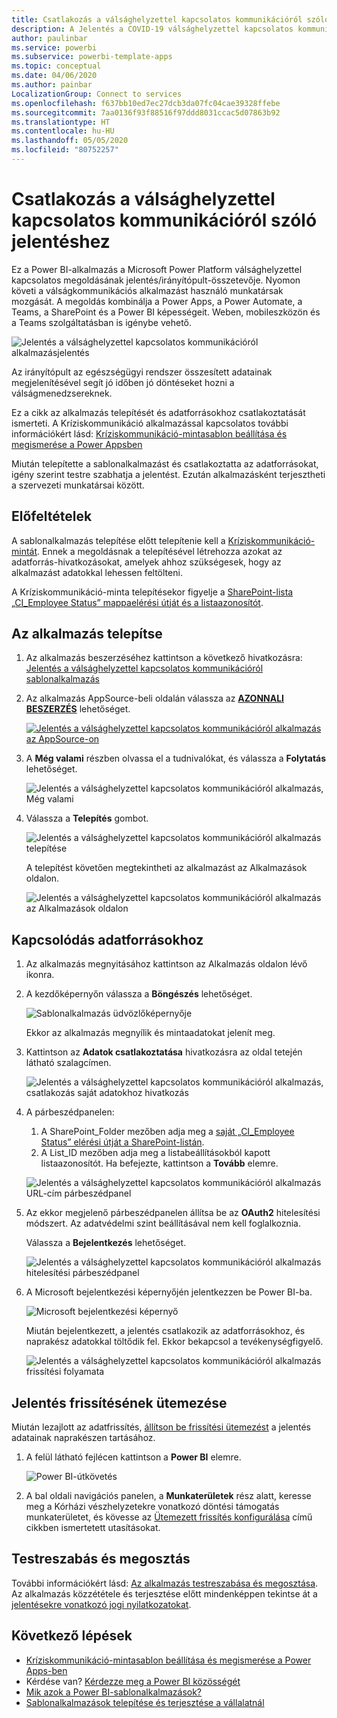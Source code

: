 ```yaml
---
title: Csatlakozás a válsághelyzettel kapcsolatos kommunikációról szóló jelentéshez
description: A Jelentés a COVID-19 válsághelyzettel kapcsolatos kommunikációról sablonalkalmazás beszerzése, telepítése és az adataihoz való csatlakozás
author: paulinbar
ms.service: powerbi
ms.subservice: powerbi-template-apps
ms.topic: conceptual
ms.date: 04/06/2020
ms.author: painbar
LocalizationGroup: Connect to services
ms.openlocfilehash: f637bb10ed7ec27dcb3da07fc04cae39328ffebe
ms.sourcegitcommit: 7aa0136f93f88516f97ddd8031ccac5d07863b92
ms.translationtype: HT
ms.contentlocale: hu-HU
ms.lasthandoff: 05/05/2020
ms.locfileid: "80752257"
---
```

# <a name="connect-to-the-crisis-communication-presence-report"></a>Csatlakozás a válsághelyzettel kapcsolatos kommunikációról szóló jelentéshez

Ez a Power BI-alkalmazás a Microsoft Power Platform válsághelyzettel kapcsolatos megoldásának jelentés/irányítópult-összetevője. Nyomon követi a válságkommunikációs alkalmazást használó munkatársak mozgását. A megoldás kombinálja a Power Apps, a Power Automate, a Teams, a SharePoint és a Power BI képességeit. Weben, mobileszközön és a Teams szolgáltatásban is igénybe vehető.

![Jelentés a válsághelyzettel kapcsolatos kommunikációról alkalmazásjelentés](media/service-connect-to-crisis-communication-presence-report/service-crisis-communication-presence-report.png)

Az irányítópult az egészségügyi rendszer összesített adatainak megjelenítésével segít jó időben jó döntéseket hozni a válságmenedzsereknek.

Ez a cikk az alkalmazás telepítését és adatforrásokhoz csatlakoztatását ismerteti. A Kríziskommunikáció alkalmazással kapcsolatos további információkért lásd: [Kríziskommunikáció-mintasablon beállítása és megismerése a Power Appsben](https://docs.microsoft.com/powerapps/maker/canvas-apps/sample-crisis-communication-app)

Miután telepítette a sablonalkalmazást és csatlakoztatta az adatforrásokat, igény szerint testre szabhatja a jelentést. Ezután alkalmazásként terjesztheti a szervezeti munkatársai között.

## <a name="prerequisites"></a>Előfeltételek

A sablonalkalmazás telepítése előtt telepítenie kell a [Kríziskommunikáció-mintát](https://docs.microsoft.com/powerapps/maker/canvas-apps/sample-crisis-communication-app). Ennek a megoldásnak a telepítésével létrehozza azokat az adatforrás-hivatkozásokat, amelyek ahhoz szükségesek, hogy az alkalmazást adatokkal lehessen feltölteni.

A Kríziskommunikáció-minta telepítésekor figyelje a [SharePoint-lista „CI_Employee Status” mappaelérési útját és a listaazonosítót](https://docs.microsoft.com/powerapps/maker/canvas-apps/sample-crisis-communication-app#monitor-office-absences-with-power-bi).

## <a name="install-the-app"></a>Az alkalmazás telepítse

1. Az alkalmazás beszerzéséhez kattintson a következő hivatkozásra: [Jelentés a válsághelyzettel kapcsolatos kommunikációról sablonalkalmazás](https://appsource.microsoft.com/en-us/product/power-bi/pbi-contentpacks.crisiscomms)

1. Az alkalmazás AppSource-beli oldalán válassza az [**AZONNALI BESZERZÉS**](https://appsource.microsoft.com/en-us/product/power-bi/pbi-contentpacks.crisiscomms) lehetőséget.

    [![Jelentés a válsághelyzettel kapcsolatos kommunikációról alkalmazás az AppSource-on](media/service-connect-to-crisis-communication-presence-report/service-crisis-communication-presence-report-app-appsource-get-it-now.png)](https://appsource.microsoft.com/en-us/product/power-bi/pbi-contentpacks.crisiscomms)

1. A **Még valami** részben olvassa el a tudnivalókat, és válassza a **Folytatás** lehetőséget.

    ![Jelentés a válsághelyzettel kapcsolatos kommunikációról alkalmazás, Még valami](media/service-connect-to-crisis-communication-presence-report/service-crisis-communication-presence-report-1-more-thing.png)

1. Válassza a **Telepítés** gombot. 

    ![Jelentés a válsághelyzettel kapcsolatos kommunikációról alkalmazás telepítése](media/service-connect-to-crisis-communication-presence-report/service-crisis-communication-presence-report-select-install.png)

    A telepítést követően megtekintheti az alkalmazást az Alkalmazások oldalon.

   ![Jelentés a válsághelyzettel kapcsolatos kommunikációról alkalmazás az Alkalmazások oldalon](media/service-connect-to-crisis-communication-presence-report/service-crisis-communication-presence-report-app-apps-page-icon.png)

## <a name="connect-to-data-sources"></a>Kapcsolódás adatforrásokhoz

1. Az alkalmazás megnyitásához kattintson az Alkalmazás oldalon lévő ikonra.

1. A kezdőképernyőn válassza a **Böngészés** lehetőséget.

   ![Sablonalkalmazás üdvözlőképernyője](media/service-connect-to-crisis-communication-presence-report/service-crisis-communication-presence-report-app-splash-screen.png)

   Ekkor az alkalmazás megnyílik és mintaadatokat jelenít meg.

1. Kattintson az **Adatok csatlakoztatása** hivatkozásra az oldal tetején látható szalagcímen.

   ![Jelentés a válsághelyzettel kapcsolatos kommunikációról alkalmazás, csatlakozás saját adatokhoz hivatkozás](media/service-connect-to-crisis-communication-presence-report/service-crisis-communication-presence-report-app-connect-data.png)

1. A párbeszédpanelen:
   1. A SharePoint_Folder mezőben adja meg a [saját „CI_Employee Status” elérési útját a SharePoint-listán](https://docs.microsoft.com/powerapps/maker/canvas-apps/sample-crisis-communication-app#monitor-office-absences-with-power-bi).
   1. A List_ID mezőben adja meg a listabeállításokból kapott listaazonosítót. Ha befejezte, kattintson a **Tovább** elemre.

   ![Jelentés a válsághelyzettel kapcsolatos kommunikációról alkalmazás URL-cím párbeszédpanel](media/service-connect-to-crisis-communication-presence-report/service-crisis-communication-presence-report-app-url-dialog.png)

1. Az ekkor megjelenő párbeszédpanelen állítsa be az **OAuth2** hitelesítési módszert. Az adatvédelmi szint beállításával nem kell foglalkoznia.

   Válassza a **Bejelentkezés** lehetőséget.

   ![Jelentés a válsághelyzettel kapcsolatos kommunikációról alkalmazás hitelesítési párbeszédpanel](media/service-connect-to-crisis-communication-presence-report/service-crisis-communication-presence-report-app-authentication-dialog.png)

1. A Microsoft bejelentkezési képernyőjén jelentkezzen be Power BI-ba.

   ![Microsoft bejelentkezési képernyő](media/service-connect-to-crisis-communication-presence-report/service-crisis-communication-presence-report-app-microsoft-login.png)

   Miután bejelentkezett, a jelentés csatlakozik az adatforrásokhoz, és naprakész adatokkal töltődik fel. Ekkor bekapcsol a tevékenységfigyelő.

   ![Jelentés a válsághelyzettel kapcsolatos kommunikációról alkalmazás frissítési folyamata](media/service-connect-to-crisis-communication-presence-report/service-crisis-communication-presence-report-app-refresh-monitor.png)

## <a name="schedule-report-refresh"></a>Jelentés frissítésének ütemezése

Miután lezajlott az adatfrissítés, [állítson be frissítési ütemezést](../refresh-scheduled-refresh.md) a jelentés adatainak naprakészen tartásához.

1. A felül látható fejlécen kattintson a **Power BI** elemre.

   ![Power BI-útkövetés](media/service-connect-to-crisis-communication-presence-report/service-crisis-communication-presence-report-app-powerbi-breadcrumb.png)

1. A bal oldali navigációs panelen, a **Munkaterületek** rész alatt, keresse meg a Kórházi vészhelyzetekre vonatkozó döntési támogatás munkaterületet, és kövesse az [Ütemezett frissítés konfigurálása](../refresh-scheduled-refresh.md) című cikkben ismertetett utasításokat.

## <a name="customize-and-share"></a>Testreszabás és megosztás

További információkért lásd: [Az alkalmazás testreszabása és megosztása](../service-template-apps-install-distribute.md#customize-and-share-the-app). Az alkalmazás közzététele és terjesztése előtt mindenképpen tekintse át a [jelentésekre vonatkozó jogi nyilatkozatokat](../create-reports/sample-covid-19-us.md#disclaimers).

## <a name="next-steps"></a>Következő lépések
* [Kríziskommunikáció-mintasablon beállítása és megismerése a Power Apps-ben](https://docs.microsoft.com/powerapps/maker/canvas-apps/sample-crisis-communication-app)
* Kérdése van? [Kérdezze meg a Power BI közösségét](https://community.powerbi.com/)
* [Mik azok a Power BI-sablonalkalmazások?](../service-template-apps-overview.md)
* [Sablonalkalmazások telepítése és terjesztése a vállalatnál](../service-template-apps-install-distribute.md)
